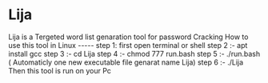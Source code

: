 # Lija
Lija is a Tergeted word list genaration tool for password Cracking
How to use this tool in Linux  -----
step 1:  first open terminal or shell
step 2  :- apt install gcc
step 3 :- cd Lija
step 4 :- chmod 777 run.bash
step 5 :- ./run.bash    ( Automaticly one new executable file genarat name Lija)
step 6 :- ./Lija
Then this tool is run on your Pc
